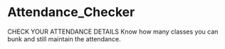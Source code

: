 # Attendance_Checker
CHECK YOUR ATTENDANCE DETAILS
Know how many classes you can bunk and still maintain the attendance.

